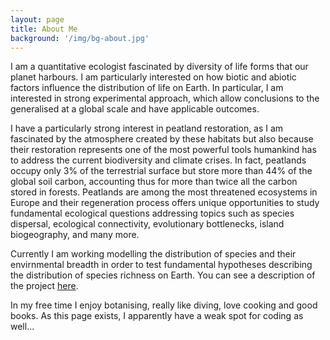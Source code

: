 ```yaml
---
layout: page
title: About Me
background: '/img/bg-about.jpg'
---
```


I am a quantitative ecologist fascinated by diversity of life forms that our planet harbours. I am particularly interested on how biotic and abiotic factors influence the distribution of life on Earth. In particular, I am interested in strong experimental approach, which allow conclusions to the generalised at a global scale and have applicable outcomes. 

I have a particularly strong interest in peatland restoration, as I am fascinated by the atmosphere created by these habitats but also because their restoration represents one of the most powerful tools humankind has to address the current biodiversity and climate crises. In fact, peatlands occupy only 3% of the terrestrial surface but store more than 44% of the global soil carbon, accounting thus for more than twice all the carbon stored in forests. Peatlands are among the most threatened ecosystems in Europe and their regeneration process offers unique opportunities to study fundamental ecological questions addressing topics such as species dispersal, ecological connectivity, evolutionary bottlenecks, island biogeography, and many more.

Currently I am working modelling the distribution of species and their envirnmental breadth in order to test fundamental hypotheses describing the distribution of species richness on Earth. You can see a description of the project [here](https://marco-barandun.github.io/ecology/research/2022/12/07/latitudinal-species-richness-gradient.html).

In my free time I enjoy botanising, really like diving, love cooking and good books. As this page exists, I apparently have a weak spot for coding as well...


